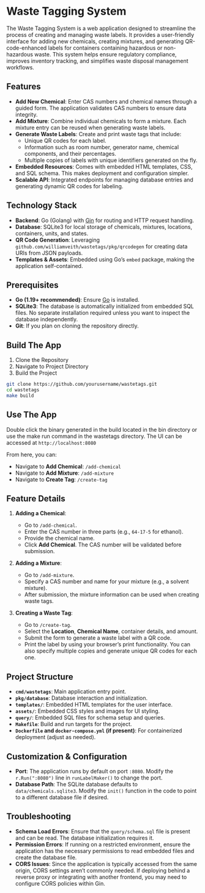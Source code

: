 # Waste Tagging System

The Waste Tagging System is a web application designed to streamline the process of creating and managing waste labels. It provides a user-friendly interface for adding new chemicals, creating mixtures, and generating QR-code-enhanced labels for containers containing hazardous or non-hazardous waste. This system helps ensure regulatory compliance, improves inventory tracking, and simplifies waste disposal management workflows.

## Features

- **Add New Chemical**: Enter CAS numbers and chemical names through a guided form. The application validates CAS numbers to ensure data integrity.
- **Add Mixture**: Combine individual chemicals to form a mixture. Each mixture entry can be reused when generating waste labels.
- **Generate Waste Labels**: Create and print waste tags that include:
  - Unique QR codes for each label.
  - Information such as room number, generator name, chemical components, and their percentages.
  - Multiple copies of labels with unique identifiers generated on the fly.
- **Embedded Resources**: Comes with embedded HTML templates, CSS, and SQL schema. This makes deployment and configuration simpler.
- **Scalable API**: Integrated endpoints for managing database entries and generating dynamic QR codes for labeling.

## Technology Stack

- **Backend**: Go (Golang) with [Gin](https://github.com/gin-gonic/gin) for routing and HTTP request handling.
- **Database**: SQLite3 for local storage of chemicals, mixtures, locations, containers, units, and states.
- **QR Code Generation**: Leveraging `github.com/williamveith/wastetags/pkg/qrcodegen` for creating data URIs from JSON payloads.
- **Templates & Assets**: Embedded using Go’s `embed` package, making the application self-contained.

## Prerequisites

- **Go (1.19+ recommended)**: Ensure [Go](https://go.dev/) is installed.
- **SQLite3**: The database is automatically initialized from embedded SQL files. No separate installation required unless you want to inspect the database independently.
- **Git**: If you plan on cloning the repository directly.

## Build The App

1. Clone the Repository
2. Navigate to Project Directory
3. Build the Project

  ```sh
  git clone https://github.com/yourusername/wastetags.git
  cd wastetags
  make build
  ```

## Use The App

Double click the binary generated in the build located in the bin directory or use the make run command in the wastetags directory. The UI can be accessed at `http://localhost:8080`

From here, you can:

- Navigate to **Add Chemical**: `/add-chemical`
- Navigate to **Add Mixture**: `/add-mixture`
- Navigate to **Create Tag**: `/create-tag`

## Feature Details

1. **Adding a Chemical**:
   - Go to `/add-chemical`.
   - Enter the CAS number in three parts (e.g., `64-17-5` for ethanol).
   - Provide the chemical name.
   - Click **Add Chemical**. The CAS number will be validated before submission.

2. **Adding a Mixture**:
   - Go to `/add-mixture`.
   - Specify a CAS number and name for your mixture (e.g., a solvent mixture).
   - After submission, the mixture information can be used when creating waste tags.

3. **Creating a Waste Tag**:
   - Go to `/create-tag`.
   - Select the **Location**, **Chemical Name**, container details, and amount.
   - Submit the form to generate a waste label with a QR code.
   - Print the label by using your browser’s print functionality. You can also specify multiple copies and generate unique QR codes for each one.

## Project Structure

- **`cmd/wastetags`**: Main application entry point.
- **`pkg/database`**: Database interaction and initialization.
- **`templates/`**: Embedded HTML templates for the user interface.
- **`assets/`**: Embedded CSS styles and images for UI styling.
- **`query/`**: Embedded SQL files for schema setup and queries.
- **`Makefile`**: Build and run targets for the project.
- **`Dockerfile` and `docker-compose.yml` (if present)**: For containerized deployment (adjust as needed).

## Customization & Configuration

- **Port**: The application runs by default on port `:8080`. Modify the `r.Run(":8080")` line in `runLabelMaker()` to change the port.
- **Database Path**: The SQLite database defaults to `data/chemicals.sqlite3`. Modify the `init()` function in the code to point to a different database file if desired.

## Troubleshooting

- **Schema Load Errors**: Ensure that the `query/schema.sql` file is present and can be read. The database initialization requires it.
- **Permission Errors**: If running on a restricted environment, ensure the application has the necessary permissions to read embedded files and create the database file.
- **CORS Issues**: Since the application is typically accessed from the same origin, CORS settings aren’t commonly needed. If deploying behind a reverse proxy or integrating with another frontend, you may need to configure CORS policies within Gin.

